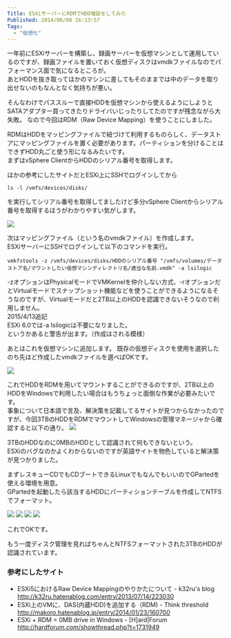 ```yaml
---
Title: ESXiサーバーにRDMでHDD増設をしてみた
Published: 2014/06/08 16:13:57
Tags:
  - "仮想化"
---
```

一年前にESXiサーバーを構築し、録画サーバーを仮想マシンとして運用しているのですが、録画ファイルを置いておく仮想ディスクはvmdkファイルなのでパフォーマンス面で気になるところが。  
あとHDDを抜き取ってほかのマシンに差してもそのままでは中のデータを取り出せないのもなんとなく気持ちが悪い。

そんなわけでパススルーで直接HDDを仮想マシンから使えるようにしようとSATAアダプター買ってきたりドライバいじったりしてたのですが残念ながら大失敗。
なので今回はRDM（Raw Device Mapping）を使うことにしました。

RDMはHDDをマッピングファイルで紐づけて利用するものらしく、データストアにマッピングファイルを置く必要があります。パーティションを分けることはできずHDD丸ごと使う形になるみたいです。  
まずはvSphere ClientからHDDのシリアル番号を取得します。

ほかの参考にしたサイトだとESXi上にSSHでログインしてから

`ls -l /vmfs/devices/disks/`

を実行してシリアル番号を取得してましたけど多分vSphere Clientからシリアル番号を取得するほうがわかりやすい気がします。  

![](20140608154025.png) 

次はマッピングファイル（という名のvmdkファイル）を作成します。  
ESXiサーバーにSSHでログインして以下のコマンドを実行。

`vmkfstools -z /vmfs/devices/disks/HDDのシリアル番号 "/vmfs/volumes/データストア名/マウントしたい仮想マシンディレクトリ名/適当な名前.vmdk" -a lsilogic`

-zオプションはPhysicalモードでVMKernelを仲介しない方式、-rオプションだとVirtualモードでスナップショット機能などを使うことができるようになるそうなのですが、Virtualモードだと2TB以上のHDDを認識できないそうなので利用しません。  
2015/4/13追記  
ESXi 6.0では-a lsilogicは不要になりました。  
というかあると警告が出ます。（作成はされる模様）

あとはこれを仮想マシンに追加します。
既存の仮想ディスクを使用を選択したのち先ほど作成したvmdkファイルを選べばOKです。  

![](20140608155304.png) 

これでHDDをRDMを用いてマウントすることができるのですが、2TB以上のHDDをWindowsで利用したい場合はもうちょっと面倒な作業が必要みたいです。  
事象について日本語で言及、解決策を記載してるサイトが見つからなかったのですが、今回3TBのHDDをRDMでマウントしてWindowsの管理マネージャから確認すると以下の通り。
![](20140608155439.png) 

3TBのHDDなのに0MBのHDDとして認識されて何もできないという。  
ESXiのバグなのかよくわからないのですが英語サイトを物色していると解決策が見つかりました。

まずレスキューCDでもCDブートできるLinuxでもなんでもいいのでGPartedを使える環境を用意。  
GPartedを起動したら該当するHDDにパーティションテーブルを作成してNTFSでフォーマット。

![](20140608160518.png) 
![](20140608160526.png) 
![](20140608160538.png) 
![](20140608160542.png) 

これでOKです。

もう一度ディスク管理を見ればちゃんとNTFSフォーマットされた3TBのHDDが認識されています。

### 参考にしたサイト  
- ESXi5におけるRaw Device Mappingのやりかたについて - k32ru's blog  
http://k32ru.hatenablog.com/entry/2013/07/14/223030  
- ESXi上のVMに、DAS(内蔵HDD)を追加する（RDM) - Think threshold  
http://makoro.hatenablog.jp/entry/2014/01/23/160700  
- ESXi + RDM = 0MB drive in Windows - [H]ard|Forum  
http://hardforum.com/showthread.php?t=1731949